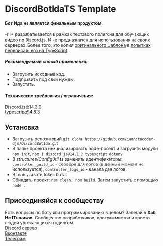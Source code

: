 # DiscordBotIdaTS Template
#### Бот Ида не является финальным продуктом. 
イド разрабатывается в рамках тестового полигона для обучающих видео по Discord.js. И не предназначен для использования на своих серверах.
Более того, это копия [оригинального шаблона](https://github.com/iamnotacoder-djs/DiscordBotIda) в [попытках переписать его на TypeScript](https://youtu.be/s__C4LUT5uQ). 
##### Рекомендуемый способ применения: 
- Загрузить исходный код. 
- Подправить под свои нужды. 
- Запустить.

#### Технические требования / ограничения:
[Discord.js@14.3.0](https://www.npmjs.com/package/discord.js/v/14.3.0)<br>
[typescript@4.8.3](https://www.npmjs.com/package/typescript/v/4.8.3)

## Установка
- Загрузить репозиторий `git clone https://github.com/iamnotacoder-djs/DiscordBotIda.git`
- В папке проекта инициализировать node-проект и загрузить модули `npm init`, `npm i discord.js@14.1.2 typescript dotenv`
- В *structures/ConfigUtil.ts* заменить идентификаторы: `controller_guild_id` - сервера для логов (в данный момент не используется), `controller_logs_id` - канала для логов.
- В *.env* указать token бота.
- Сбилдить проект: `npm clean; npm build`. Затем запустить с помощью `node .`

## Присоединяйся к сообществу
Есть вопросы по боту или программированию в целом? Залетай в **Хаб Не ITшников**: Сообщество разработчиков, программистов и просто людей увлекающихся кодингом.<br>
[Discord сервер](https://discord.gg/YeqrTtpmaH)<br>
[Вконтакте](https://vk.com/iamnotacoderdjs)<br>
[Телеграм](https://t.me/iamnotacoderdjs)
